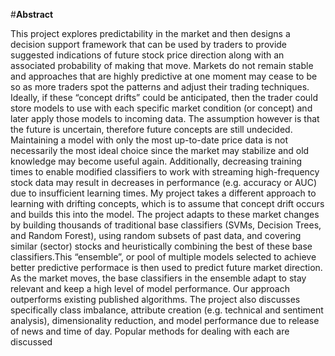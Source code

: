 #**Abstract** 

This project explores predictability in the market and then designs a decision support framework that can be used by traders 
to provide suggested indications of future stock price direction along with an associated probability of making that move.
Markets do not remain stable and approaches that are highly predictive at one moment may cease to be so as more traders 
spot the patterns and adjust their trading techniques. Ideally, if these “concept drifts” could be anticipated, then the trader
could store models to use with each specific market condition (or concept) and later apply those models to incoming data. 
The assumption however is that the future is uncertain, therefore future concepts are still undecided.
Maintaining a model with only the most up-to-date price data is not necessarily the most ideal choice since the market may stabilize and old knowledge may become useful again. Additionally, decreasing training times to enable modified classifiers to work with streaming high-frequency stock data may result in decreases in performance (e.g. accuracy or AUC) due to insufficient learning times. 
My project takes a different approach to learning with drifting concepts, which is to assume that concept drift occurs and builds this into the model. The project adapts to these market changes by building thousands of traditional base classifiers (SVMs, Decision Trees, and  Random Forest), using random subsets of past data, and covering similar (sector) stocks and heuristically combining the best of these base classifiers.This “ensemble”, or pool of multiple models selected to achieve better predictive performace is then used to predict future market direction. As the market moves, the base classifiers in the ensemble adapt to stay relevant and keep a high level of model
performance. Our approach outperforms existing published algorithms.
The project also discusses specifically class imbalance, attribute creation (e.g. technical and sentiment analysis),
dimensionality reduction, and model performance due to release of news and time of day. Popular methods for dealing with each are discussed
